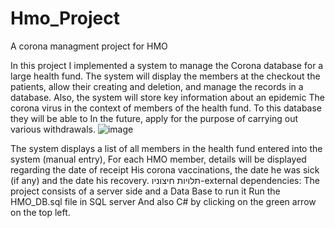 # Hmo_Project
A corona managment project for HMO

In this project I implemented a system to manage the Corona database
for a large health fund. The system will display the members at the checkout
the patients, allow their creating and deletion, and manage the records
in a database. Also, the system will store key information about an epidemic
The corona virus in the context of members of the health fund. To this database they will be able to
In the future, apply for the purpose of carrying out various withdrawals.
![image](https://github.com/ShifiMarkus/Hmo_Project/assets/105602816/47e563a8-1d90-4160-9546-cf6202358011)


The system displays a list of all members
in the health fund entered into the system (manual entry), 
For each HMO member, details will be displayed regarding the date of receipt
His corona vaccinations, the date he was sick (if any) and the date
his recovery.
תלויות  חיצוניו-external dependencies:
The project consists of a server side and a Data Base
to run it
Run the HMO_DB.sql file in SQL server
And also C# by clicking on the green arrow on the top left.
